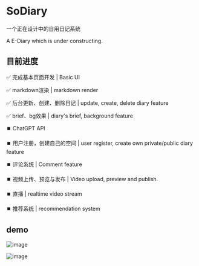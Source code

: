# SoDiary
一个正在设计中的自用日记系统

A E-Diary which is under constructing.


## 目前进度
✅ 完成基本页面开发 | Basic UI

✅ markdown渲染 | markdown render

✅ 后台更新、创建、删除日记 | update, create, delete diary feature

✅ brief、bg效果 | diary's brief, background feature

⏹️ ChatGPT API

⏹️ 用户注册，创建自己的空间 | user register, create own private/public diary feature

⏹️ 评论系统 | Comment feature

⏹️ 视频上传、预览与发布 | Video upload, preview and publish.

⏹️ 直播 | realtime video stream

⏹️ 推荐系统 | recommendation system

## demo

![image](https://github.com/Soulter/SoDiary/assets/37870767/6c75bd51-bee0-4a75-b101-fe99da088758)

![image](https://github.com/Soulter/SoDiary/assets/37870767/f4674be9-f72f-4ea8-bf14-bb697f10f883)


